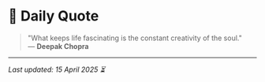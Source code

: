 # 📜 Daily Quote

> "What keeps life fascinating is the constant creativity of the soul."  
> — **Deepak Chopra**

---

_Last updated: 15 April 2025 ⏳_
